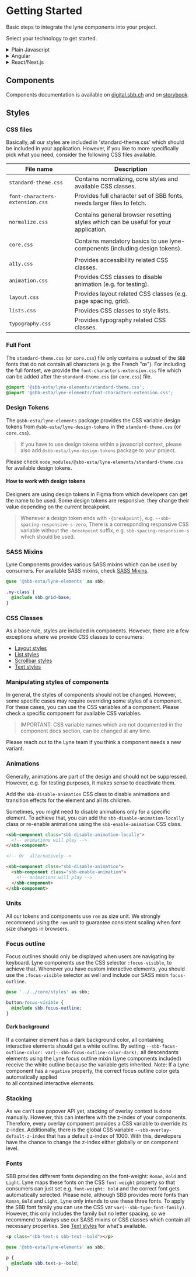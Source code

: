 # Getting Started

Basic steps to integrate the lyne components into your project.

Select your technology to get started.

<details>
  <summary>Plain Javascript</summary>

1. Install the `@sbb-esta/lyne-elements` and `@sbb-esta/lyne-elements-experimental` package:

   ```sh
   npm install --save @sbb-esta/lyne-elements @sbb-esta/lyne-elements-experimental
   ```

   or, if using yarn:

   ```sh
   yarn add @sbb-esta/lyne-elements @sbb-esta/lyne-elements-experimental
   ```

2. Including global styles is strongly recommended to apply all SBB styles to your application.
   See [styles](#styles) section if you prefer more granularity on what to import.

   ```css
   @import 'node_modules/@sbb-esta/lyne-elements/standard-theme.css';
   ```

3. Import the desired element and add it to globalThis:

   ```ts
   import { SbbButtonElement } from '@sbb-esta/lyne-elements/button.js';

   globalThis.SbbButtonElement = SbbButtonElement;
   ```

</details>

<details>
  <summary>Angular</summary>

> ⓘ We will soonish provide a Lyne Angular Wrapper which helps to use lyne components in Angular.
> However, it's already possible to use Lyne Components in Angular.

1. Install Angular CLI, see [Angular CLI documentation](https://cli.angular.io/)
2. Install the `@sbb-esta/lyne-elements` package:

   ```sh
   npm install --save @sbb-esta/lyne-elements
   ```

   or, if using yarn:

   ```sh
   yarn add @sbb-esta/lyne-elements
   ```

3. Including global styles is strongly recommended to apply all SBB styles to your application.
   See [styles](#styles) section if you prefer more granularity on what to import.
   Importing stylsheets is doable by editing the `styles.(s)css`:

   ```css
   @import 'node_modules/@sbb-esta/lyne-elements/standard-theme.css';
   ```

   or editing your `angular.json`:

   ```json
     ...
     "styles": [
       "src/styles.scss",
       "node_modules/@sbb-esta/lyne-elements/standard-theme.css"
     ],
     ...
   ```

4. In order to use web components with Angular, you have to import `CUSTOM_ELEMENT_SCHEMA` from the `@angular/core` package.

### Example app

```ts
import { CUSTOM_ELEMENTS_SCHEMA, Component } from '@angular/core';
import { bootstrapApplication } from '@angular/platform-browser';

import '@sbb-esta/lyne-elements/button.js';

@Component({
  selector: 'my-app',
  standalone: true,
  schemas: [CUSTOM_ELEMENTS_SCHEMA],
  template: ` <sbb-button>Lorem ipsum</sbb-button> `,
})
export class App {}

bootstrapApplication(App).catch((err) => console.error(err));
```

</details>

<details>
  <summary>React/Next.js</summary>

1. Prepare a React and Next.js setup.
2. Install the `@sbb-esta/lyne-react` package:

   ```sh
   npm install --save @sbb-esta/lyne-react
   ```

   or, if using yarn:

   ```sh
   yarn add @sbb-esta/lyne-react
   ```

3. Including global styles is strongly recommended to apply all SBB styles to your application.
   See [styles](#styles) section if you prefer more granularity on what to import.

   ```css
   @import '~@sbb-esta/lyne-elements/standard-theme.css';
   ```

4. Enhance the `transpilePackages` array in Next.Js config.

   ```js
   module.exports = {
     ...,
     transpilePackages: [
       '@sbb-esta/lyne-react',
       '@sbb-esta/lyne-elements',
       '@lit/react',
       '@lit/reactive-element',
       'lit',
       'lit-html',
       'lit-element',
     ],
   }
   ```

5. (Optional) To activate Server Side Rendering with Declarative Shadow DOM, you have to install the `@lit-labs/nextjs` package and use the method `withLitSSR()`:

   ```js
   const withLitSSR = require('@lit-labs/nextjs')({
     addDeclarativeShadowDomPolyfill: true,
   });

   module.exports = withLitSSR({
       ...,
       transpilePackages: [
         '@sbb-esta/lyne-elements',
         '@sbb-esta/lyne-react',
         '@sbb-esta/lyne-design-tokens',
         '@lit-labs/nextjs',
         '@lit-labs/ssr',
         '@lit-labs/ssr-react',
         '@lit/react',
         '@lit/reactive-element',
         'lit',
         'lit-element',
         'lit-html',
       ],
     });
   ```

6. Import and use lyne component:

   ```tsx
   import { SbbButton } from '@sbb-esta/lyne-react/button';

   export default function MyComponent() {
     return <SbbButton onClick={() => {}}></SbbButton>;
   }
   ```

   Whenever e.g. types are needed, they can be imported directly from the `@sbb-esta/lyne-elements` package:

   ```tsx
   import type { SbbButtonSize } from '@sbb-esta/lyne-elements/button.js';
   import { SbbButton } from '@sbb-esta/lyne-react/button';

   export default function MyComponent() {
     const size: SbbButtonSize = 'm';
     return <SbbButton onClick={() => {}} size={size}></SbbButton>;
   }
   ```

</details>

## Components

Components documentation is available on [digital.sbb.ch](https://digital.sbb.ch)
and on [storybook](https://lyne-storybook.app.sbb.ch).

## Styles

### CSS files

Basically, all our styles are included in 'standard-theme.css' which should be included in your application.
However, if you like to more specifically pick what you need, consider the following CSS files available.

| File name                       | Description                                                                         |
| ------------------------------- | ----------------------------------------------------------------------------------- |
| `standard-theme.css`            | Contains normalizing, core styles and available CSS classes.                        |
| `font-characters-extension.css` | Provides full character set of SBB fonts, needs larger files to fetch.              |
|                                 |                                                                                     |
| `normalize.css`                 | Contains general browser resetting styles which can be useful for your application. |
|                                 |                                                                                     |
| `core.css`                      | Contains mandatory basics to use lyne-components (including design tokens).         |
|                                 |                                                                                     |
| `a11y.css`                      | Provides accessibility related CSS classes.                                         |
| `animation.css`                 | Provides CSS classes to disable animation (e.g. for testing).                       |
| `layout.css`                    | Provides layout related CSS classes (e.g. page spacing, grid).                      |
| `lists.css`                     | Provides CSS classes to style lists.                                                |
| `typography.css`                | Provides typography related CSS classes.                                            |

### Full Font

The `standard-theme.css` (or `core.css`) file only contains a subset of the `SBB` fonts that do not contain all characters (e.g. the French "œ").
For including the full fontset, we provide the `font-characters-extension.css` file which can be added after the `standard-theme.css` (or `core.css`) file.

```css
@import '@sbb-esta/lyne-elements/standard-theme.css';
@import '@sbb-esta/lyne-elements/font-characters-extension.css';
```

### Design Tokens

The `@sbb-esta/lyne-elements` package provides the CSS variable design tokens
from `@sbb-esta/lyne-design-tokens` in the `standard-theme.css` (or `core.css`).

> If you have to use design tokens within a javascript context,
> please also add `@sbb-esta/lyne-design-tokens` package to your project.

Please check `node_modules/@sbb-esta/lyne-elements/standard-theme.css` for available design tokens.

#### How to work with design tokens

Designers are using design tokens in Figma from which developers can get the name to be used.
Some design tokens are responsive: they change their value depending on the current breakpoint.

> Whenever a design token ends with `-{breakpoint}`, e.g. `--sbb-spacing-responsive-s-zero`,
> There is a corresponding responsive CSS variable without the `-breakpoint` suffix,
> e.g. `sbb-spacing-responsive-s` which should be used.

### SASS Mixins

Lyne Components provides various SASS mixins which can be used by consumers.
For available SASS mixins, check [SASS Mixins](https://github.com/sbb-design-systems/lyne-components/tree/main/src/components/core/styles/mixins).

```scss
@use '@sbb-esta/lyne-elements' as sbb;

.my-class {
  @include sbb.grid-base;
}
```

### CSS Classes

As a base rule, styles are included in components. However, there are a few exceptions
where we provide CSS classes to consumers:

- [Layout styles](https://lyne-storybook.app.sbb.ch/?path=/docs/styles-layout--docs)
- [List styles](https://lyne-storybook.app.sbb.ch/?path=/docs/styles-list--docs)
- [Scrollbar styles](https://lyne-storybook.app.sbb.ch/?path=/docs/styles-scrollbar--docs)
- [Text styles](https://lyne-storybook.app.sbb.ch/?path=/docs/styles-typography--docs)

### Manipulating styles of components

In general, the styles of components should not be changed.
However, some specific cases may require overriding some styles of a component.
For these cases, you can use the CSS variables of a component. Please check a specific component for available CSS variables.

> IMPORTANT: CSS variable names which are not documented in the component docs section, can be changed at any time.

Please reach out to the Lyne team if you think a component needs a new variant.

### Animations

Generally, animations are part of the design and should not be suppressed.
However, e.g. for testing purposes, it makes sense to deactivate them.

Add the `sbb-disable-animation` CSS class to disable animations and transition effects for the element and all its children.

Sometimes, you might need to disable animations only for a specific element.
To achieve that, you can add the `sbb-disable-animation-locally` class or re-enable animations using the `sbb-enable-animation` CSS class.

```html
<sbb-component class="sbb-disable-animation-locally">
  <!-- animations will play -->
</sbb-component>

<!-- Or  alternatively-->

<sbb-component class="sbb-disable-animation">
  <sbb-component class="sbb-enable-animation">
    <!-- animations will play -->
  </sbb-component>
</sbb-component>
```

### Units

All our tokens and components use `rem` as size unit.
We strongly recommend using the `rem` unit to guarantee consistent scaling
when font size changes in browsers.

### Focus outline

Focus outlines should only be displayed when users are navigating by keyboard.
Lyne components use the CSS selector `:focus-visible`, to achieve that. Whenever you have custom interactive elements,
you should use the `:focus-visible` selector as well and include our SASS mixin `focus-outline`.

```scss
@use '../../core/styles' as sbb;

button:focus-visible {
  @include sbb.focus-outline;
}
```

#### Dark background

If a container element has a dark background color, all containing interactive elements should get a white outline.
By setting `--sbb-focus-outline-color: var(--sbb-focus-outline-color-dark);` all descendants elements using the
Lyne focus outline mixin (Lyne components included) receive the white outline because the variable gets inherited.
Note: If a Lyne component has a `negative` property, the correct focus outline color gets automatically applied  
to all contained interactive elements.

### Stacking

As we can't use popover API yet, stacking of overlay context is done manually.
However, this can interfere with the z-index of your components.
Therefore, every overlay component provides a CSS variable to override its z-index.
Additionally, there is the global CSS variable `--sbb-overlay-default-z-index` that has a default z-index of 1000.
With this, developers have the chance to change the z-index either globally or on component level.

### Fonts

SBB provides different fonts depending on the font-weight: `Roman`, `Bold` and `Light`.
Lyne maps these fonts on the CSS `font-weight` property so that consumers
can just set e.g. `font-weight: bold` and the correct font gets automatically selected.
Please note, although SBB provides more fonts than `Roman`, `Bold` and `Light`,
Lyne only intends to use these three fonts.
To apply the SBB font family you can use the CSS var `var(--sbb-typo-font-family)`. However,
this only includes the family but no letter spacing, so we recommend to always
use our SASS mixins or CSS classes which contain all necessary properties.
See [Text styles](https://lyne-storybook.app.sbb.ch/?path=/docs/styles-typography--docs) for what's available.

```html
<p class="sbb-text-s sbb-text--bold"></p>
```

```scss
@use '@sbb-esta/lyne-elements' as sbb;

p {
  @include sbb.text-s--bold;
}
```
